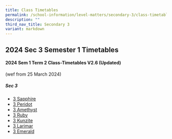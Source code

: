 ```yaml
---
title: Class Timetables
permalink: /school-information/level-matters/secondary-3/class-timetables/
description: ""
third_nav_title: Secondary 3
variant: markdown
---
```

## 2024 Sec 3 Semester 1 Timetables

#### 2024 Sem 1 Term 2 Class-Timetables V2.6 (Updated)
(wef from 25 March 2024)



##### Sec 3

*  <a target="_blank" href="/files/Class%20Timetables/2024_Term1_V2_6/2024_SEM1_S3S_TT_V2_6.pdf">3 Sapphire</a>
*   <a target="_blank" href="/files/Class%20Timetables/2024_Term1_V2_6/2024_SEM1_S3P_TT_V2_6.pdf">3 Peridot</a>
*    <a target="_blank" href="/files/Class%20Timetables/2024_Term1_V2_6/2024_SEM1_S3A_TT_V2_6.pdf">3 Amethyst</a>
*   <a target="_blank" href="/files/Class%20Timetables/2024_Term1_V2_6/2024_SEM1_S3R_TT_V2_6.pdf">3 Ruby</a>
*  <a target="_blank" href="/files/Class%20Timetables/2024_Term1_V2_6/2024_SEM1_S3K_TT_V2_6.pdf">3 Kunzite</a>
*   <a target="_blank" href="/files/Class%20Timetables/2024_Term1_V2_6/2024_SEM1_S3L_TT_V2_6.pdf">3 Larimar</a>
*   <a target="_blank" href="/files/Class%20Timetables/2024_Term1_V2_6/2024_SEM1_S3E_TT_V2_6.pdf">3 Emerald</a>